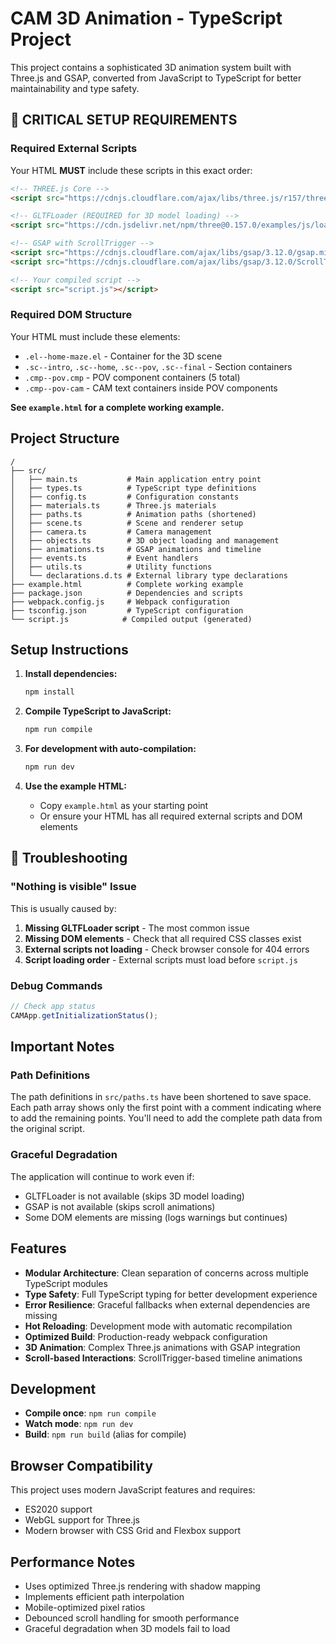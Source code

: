 # CAM 3D Animation - TypeScript Project

This project contains a sophisticated 3D animation system built with Three.js and GSAP, converted from JavaScript to TypeScript for better maintainability and type safety.

## 🚨 CRITICAL SETUP REQUIREMENTS

### Required External Scripts

Your HTML **MUST** include these scripts in this exact order:

```html
<!-- THREE.js Core -->
<script src="https://cdnjs.cloudflare.com/ajax/libs/three.js/r157/three.min.js"></script>

<!-- GLTFLoader (REQUIRED for 3D model loading) -->
<script src="https://cdn.jsdelivr.net/npm/three@0.157.0/examples/js/loaders/GLTFLoader.js"></script>

<!-- GSAP with ScrollTrigger -->
<script src="https://cdnjs.cloudflare.com/ajax/libs/gsap/3.12.0/gsap.min.js"></script>
<script src="https://cdnjs.cloudflare.com/ajax/libs/gsap/3.12.0/ScrollTrigger.min.js"></script>

<!-- Your compiled script -->
<script src="script.js"></script>
```

### Required DOM Structure

Your HTML must include these elements:

- `.el--home-maze.el` - Container for the 3D scene
- `.sc--intro`, `.sc--home`, `.sc--pov`, `.sc--final` - Section containers
- `.cmp--pov.cmp` - POV component containers (5 total)
- `.cmp--pov-cam` - CAM text containers inside POV components

**See `example.html` for a complete working example.**

## Project Structure

```
/
├── src/
│   ├── main.ts           # Main application entry point
│   ├── types.ts          # TypeScript type definitions
│   ├── config.ts         # Configuration constants
│   ├── materials.ts      # Three.js materials
│   ├── paths.ts          # Animation paths (shortened)
│   ├── scene.ts          # Scene and renderer setup
│   ├── camera.ts         # Camera management
│   ├── objects.ts        # 3D object loading and management
│   ├── animations.ts     # GSAP animations and timeline
│   ├── events.ts         # Event handlers
│   ├── utils.ts          # Utility functions
│   └── declarations.d.ts # External library type declarations
├── example.html          # Complete working example
├── package.json          # Dependencies and scripts
├── webpack.config.js     # Webpack configuration
├── tsconfig.json         # TypeScript configuration
└── script.js            # Compiled output (generated)
```

## Setup Instructions

1. **Install dependencies:**

   ```bash
   npm install
   ```

2. **Compile TypeScript to JavaScript:**

   ```bash
   npm run compile
   ```

3. **For development with auto-compilation:**

   ```bash
   npm run dev
   ```

4. **Use the example HTML:**
   - Copy `example.html` as your starting point
   - Or ensure your HTML has all required external scripts and DOM elements

## 🔧 Troubleshooting

### "Nothing is visible" Issue

This is usually caused by:

1. **Missing GLTFLoader script** - The most common issue
2. **Missing DOM elements** - Check that all required CSS classes exist
3. **External scripts not loading** - Check browser console for 404 errors
4. **Script loading order** - External scripts must load before `script.js`

### Debug Commands

```javascript
// Check app status
CAMApp.getInitializationStatus();
```

## Important Notes

### Path Definitions

The path definitions in `src/paths.ts` have been shortened to save space. Each path array shows only the first point with a comment indicating where to add the remaining points. You'll need to add the complete path data from the original script.

### Graceful Degradation

The application will continue to work even if:

- GLTFLoader is not available (skips 3D model loading)
- GSAP is not available (skips scroll animations)
- Some DOM elements are missing (logs warnings but continues)

## Features

- **Modular Architecture**: Clean separation of concerns across multiple TypeScript modules
- **Type Safety**: Full TypeScript typing for better development experience
- **Error Resilience**: Graceful fallbacks when external dependencies are missing
- **Hot Reloading**: Development mode with automatic recompilation
- **Optimized Build**: Production-ready webpack configuration
- **3D Animation**: Complex Three.js animations with GSAP integration
- **Scroll-based Interactions**: ScrollTrigger-based timeline animations

## Development

- **Compile once**: `npm run compile`
- **Watch mode**: `npm run dev`
- **Build**: `npm run build` (alias for compile)

## Browser Compatibility

This project uses modern JavaScript features and requires:

- ES2020 support
- WebGL support for Three.js
- Modern browser with CSS Grid and Flexbox support

## Performance Notes

- Uses optimized Three.js rendering with shadow mapping
- Implements efficient path interpolation
- Mobile-optimized pixel ratios
- Debounced scroll handling for smooth performance
- Graceful degradation when 3D models fail to load
